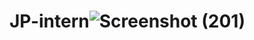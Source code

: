 # JP-intern![Screenshot (201)](https://user-images.githubusercontent.com/65987946/206857471-d35e6a03-a5e2-4967-b471-5175ba53b971.png)
